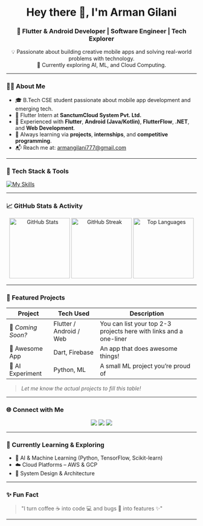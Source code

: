 <h1 align="center">Hey there 👋, I'm Arman Gilani</h1>
<h3 align="center">🚀 Flutter & Android Developer | Software Engineer | Tech Explorer</h3>

<p align="center">
  💡 Passionate about building creative mobile apps and solving real-world problems with technology.<br/>
  🌱 Currently exploring AI, ML, and Cloud Computing.
</p>

---

### 🧑‍💻 About Me

- 🎓 B.Tech CSE student passionate about mobile app development and emerging tech.
- 💼 Flutter Intern at **SanctumCloud System Pvt. Ltd.**
- 📱 Experienced with **Flutter**, **Android (Java/Kotlin)**, **FlutterFlow**, **.NET**, and **Web Development**.
- 🚀 Always learning via **projects**, **internships**, and **competitive programming**.
- 📬 Reach me at: [armangilani777@gmail.com](mailto:armangilani777@gmail.com)

---

### 🔧 Tech Stack & Tools

[![My Skills](https://skillicons.dev/icons?i=flutter,androidstudio,dart,java,kotlin,cpp,python,html,css,javascript,react,bootstrap,mysql,mongodb,firebase,aws,gcp,linux,github,vscode,docker)](https://skillicons.dev)

---

### 📈 GitHub Stats & Activity

<p align="center">
  <img src="https://github-readme-stats.vercel.app/api?username=Arman-Gilani&theme=tokyonight&show_icons=true&count_private=true" alt="GitHub Stats" height="160"/>
  <img src="https://github-readme-streak-stats.herokuapp.com/?user=Arman-Gilani&theme=tokyonight" alt="GitHub Streak" height="160"/>
  <img src="https://github-readme-stats.vercel.app/api/top-langs/?username=Arman-Gilani&theme=tokyonight&layout=compact" alt="Top Languages" height="160"/>
</p>

---

### 📂 Featured Projects

| Project | Tech Used | Description |
|--------|-----------|-------------|
| 🚧 *Coming Soon?* | Flutter / Android / Web | You can list your top 2-3 projects here with links and a one-liner |
| 📱 Awesome App | Dart, Firebase | An app that does awesome things! |
| 🧠 AI Experiment | Python, ML | A small ML project you’re proud of |

> _Let me know the actual projects to fill this table!_

---

### 🌐 Connect with Me

<p align="center">
  <a href="mailto:armangilani777@gmail.com"><img src="https://img.shields.io/badge/Gmail-D14836?style=for-the-badge&logo=gmail&logoColor=white"></a>
  <a href="https://www.linkedin.com/in/arman-gilani"><img src="https://img.shields.io/badge/LinkedIn-blue?style=for-the-badge&logo=linkedin&logoColor=white"></a>
  <a href="https://github.com/Arman-Gilani"><img src="https://img.shields.io/badge/GitHub-181717?style=for-the-badge&logo=github&logoColor=white"></a>
  <!-- Add any others like Twitter, Portfolio site, Dev.to, etc. -->
</p>

---

### 🧠 Currently Learning & Exploring
- 🤖 AI & Machine Learning (Python, TensorFlow, Scikit-learn)
- ☁️ Cloud Platforms – AWS & GCP
- 🧩 System Design & Architecture

---

### ✨ Fun Fact
> "I turn coffee ☕ into code 💻 and bugs 🐛 into features ✨"

---

